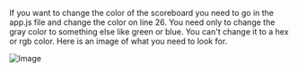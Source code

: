 If you want to change the color of the scoreboard you need to go in the app.js file and change the color on line 26. You need only to change the gray color to something else like green or blue. You can't change it to a hex or rgb color. Here is an image of what you need to look for.

![Image](https://github.com/user-attachments/assets/bd356d42-ec2e-4969-a3e8-5f1a03d8cc5f)
